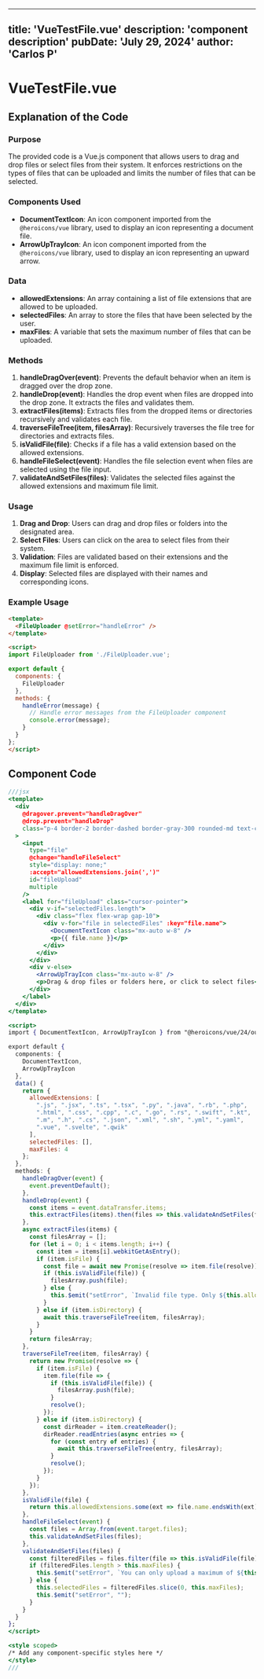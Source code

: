 ---
  title: 'VueTestFile.vue'
  description: 'component description'
  pubDate: 'July 29, 2024'
  author: 'Carlos P'
  ---
  
  
  
  # VueTestFile.vue
  ## Explanation of the Code

### Purpose
The provided code is a Vue.js component that allows users to drag and drop files or select files from their system. It enforces restrictions on the types of files that can be uploaded and limits the number of files that can be selected.

### Components Used
- **DocumentTextIcon**: An icon component imported from the `@heroicons/vue` library, used to display an icon representing a document file.
- **ArrowUpTrayIcon**: An icon component imported from the `@heroicons/vue` library, used to display an icon representing an upward arrow.

### Data
- **allowedExtensions**: An array containing a list of file extensions that are allowed to be uploaded.
- **selectedFiles**: An array to store the files that have been selected by the user.
- **maxFiles**: A variable that sets the maximum number of files that can be uploaded.

### Methods
1. **handleDragOver(event)**: Prevents the default behavior when an item is dragged over the drop zone.
2. **handleDrop(event)**: Handles the drop event when files are dropped into the drop zone. It extracts the files and validates them.
3. **extractFiles(items)**: Extracts files from the dropped items or directories recursively and validates each file.
4. **traverseFileTree(item, filesArray)**: Recursively traverses the file tree for directories and extracts files.
5. **isValidFile(file)**: Checks if a file has a valid extension based on the allowed extensions.
6. **handleFileSelect(event)**: Handles the file selection event when files are selected using the file input.
7. **validateAndSetFiles(files)**: Validates the selected files against the allowed extensions and maximum file limit.

### Usage
1. **Drag and Drop**: Users can drag and drop files or folders into the designated area.
2. **Select Files**: Users can click on the area to select files from their system.
3. **Validation**: Files are validated based on their extensions and the maximum file limit is enforced.
4. **Display**: Selected files are displayed with their names and corresponding icons.

### Example Usage
```html
<template>
  <FileUploader @setError="handleError" />
</template>

<script>
import FileUploader from './FileUploader.vue';

export default {
  components: {
    FileUploader
  },
  methods: {
    handleError(message) {
      // Handle error messages from the FileUploader component
      console.error(message);
    }
  }
};
</script>
```
  
  ## Component Code
  ```jsx
  ///jsx
  <template>
    <div
      @dragover.prevent="handleDragOver"
      @drop.prevent="handleDrop"
      class="p-4 border-2 border-dashed border-gray-300 rounded-md text-center cursor-pointer mb-4 h-96 w-96 flex overflow-y-scroll items-center justify-center"
    >
      <input
        type="file"
        @change="handleFileSelect"
        style="display: none;"
        :accept="allowedExtensions.join(',')"
        id="fileUpload"
        multiple
      />
      <label for="fileUpload" class="cursor-pointer">
        <div v-if="selectedFiles.length">
          <div class="flex flex-wrap gap-10">
            <div v-for="file in selectedFiles" :key="file.name">
              <DocumentTextIcon class="mx-auto w-8" />
              <p>{{ file.name }}</p>
            </div>
          </div>
        </div>
        <div v-else>
          <ArrowUpTrayIcon class="mx-auto w-8" />
          <p>Drag & drop files or folders here, or click to select files</p>
        </div>
      </label>
    </div>
  </template>
  
  <script>
  import { DocumentTextIcon, ArrowUpTrayIcon } from "@heroicons/vue/24/outline";
  
  export default {
    components: {
      DocumentTextIcon,
      ArrowUpTrayIcon
    },
    data() {
      return {
        allowedExtensions: [
          ".js", ".jsx", ".ts", ".tsx", ".py", ".java", ".rb", ".php",
          ".html", ".css", ".cpp", ".c", ".go", ".rs", ".swift", ".kt",
          ".m", ".h", ".cs", ".json", ".xml", ".sh", ".yml", ".yaml",
          ".vue", ".svelte", ".qwik"
        ],
        selectedFiles: [],
        maxFiles: 4
      };
    },
    methods: {
      handleDragOver(event) {
        event.preventDefault();
      },
      handleDrop(event) {
        const items = event.dataTransfer.items;
        this.extractFiles(items).then(files => this.validateAndSetFiles(files));
      },
      async extractFiles(items) {
        const filesArray = [];
        for (let i = 0; i < items.length; i++) {
          const item = items[i].webkitGetAsEntry();
          if (item.isFile) {
            const file = await new Promise(resolve => item.file(resolve));
            if (this.isValidFile(file)) {
              filesArray.push(file);
            } else {
              this.$emit("setError", `Invalid file type. Only ${this.allowedExtensions.join(", ")} files are allowed.`);
            }
          } else if (item.isDirectory) {
            await this.traverseFileTree(item, filesArray);
          }
        }
        return filesArray;
      },
      traverseFileTree(item, filesArray) {
        return new Promise(resolve => {
          if (item.isFile) {
            item.file(file => {
              if (this.isValidFile(file)) {
                filesArray.push(file);
              }
              resolve();
            });
          } else if (item.isDirectory) {
            const dirReader = item.createReader();
            dirReader.readEntries(async entries => {
              for (const entry of entries) {
                await this.traverseFileTree(entry, filesArray);
              }
              resolve();
            });
          }
        });
      },
      isValidFile(file) {
        return this.allowedExtensions.some(ext => file.name.endsWith(ext));
      },
      handleFileSelect(event) {
        const files = Array.from(event.target.files);
        this.validateAndSetFiles(files);
      },
      validateAndSetFiles(files) {
        const filteredFiles = files.filter(file => this.isValidFile(file));
        if (filteredFiles.length > this.maxFiles) {
          this.$emit("setError", `You can only upload a maximum of ${this.maxFiles} files.`);
        } else {
          this.selectedFiles = filteredFiles.slice(0, this.maxFiles);
          this.$emit("setError", "");
        }
      }
    }
  };
  </script>
  
  <style scoped>
  /* Add any component-specific styles here */
  </style>
  ///
  ```
  